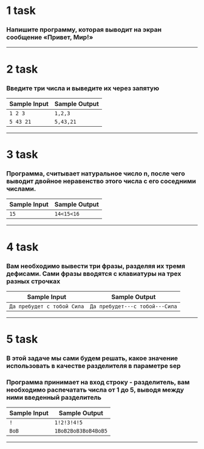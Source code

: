 # 1 task
### Напишите программу, которая выводит на экран сообщение «Привет, Мир!»
___


# 2 task
### Введите три числа и выведите их через запятую
| Sample Input | Sample Output |
|--------------|---------------|
| `1 2 3`      | `1,2,3`       |
| `5 43 21`    | `5,43,21`     |
___


# 3 task
### Программа, считывает натуральное число n, после чего выводит двойное неравенство этого числа с его соседними числами.
| Sample Input | Sample Output |
|--------------|---------------|
| `15`         | `14<15<16`    |
___


# 4 task
### Вам необходимо вывести три фразы, разделяя их тремя дефисами. Сами фразы вводятся с клавиатуры на трех разных строчках
| Sample Input                | Sample Output                   |
|-----------------------------|---------------------------------|
| `Да пребудет с тобой Сила`  | `Да пребудет---с тобой---Сила`  | 
___


# 5 task
### В этой задаче мы сами будем решать, какое значение использовать в качестве разделителя в параметре sep

### Программа принимает на вход строку - разделитель, вам необходимо распечатать числа от 1 до 5, выводя между ними введенный разделитель
| Sample Input | Sample Output       |
|--------------|---------------------|
| `!`          | `1!2!3!4!5`         |
| `BoB`        | `1BoB2BoB3BoB4BoB5` |
___